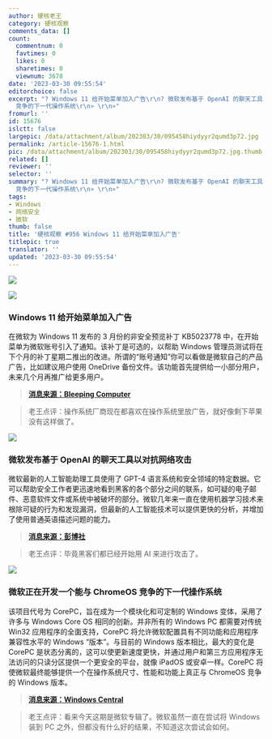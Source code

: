 ```yaml
---
author: 硬核老王
category: 硬核观察
comments_data: []
count:
  commentnum: 0
  favtimes: 0
  likes: 0
  sharetimes: 0
  viewnum: 3678
date: '2023-03-30 09:55:54'
editorchoice: false
excerpt: "? Windows 11 给开始菜单加入广告\r\n? 微软发布基于 OpenAI 的聊天工具以对抗网络攻击\r\n? 微软正在开发一个能与 ChromeOS
  竞争的下一代操作系统\r\n» \r\n»"
fromurl: ''
id: 15676
islctt: false
largepic: /data/attachment/album/202303/30/095458hiydyyr2qumd3p72.jpg
permalink: /article-15676-1.html
pic: /data/attachment/album/202303/30/095458hiydyyr2qumd3p72.jpg.thumb.jpg
related: []
reviewer: ''
selector: ''
summary: "? Windows 11 给开始菜单加入广告\r\n? 微软发布基于 OpenAI 的聊天工具以对抗网络攻击\r\n? 微软正在开发一个能与 ChromeOS
  竞争的下一代操作系统\r\n» \r\n»"
tags:
- Windows
- 网络安全
- 微软
thumb: false
title: '硬核观察 #956 Windows 11 给开始菜单加入广告'
titlepic: true
translator: ''
updated: '2023-03-30 09:55:54'
---
```


![](/data/attachment/album/202303/30/095458hiydyyr2qumd3p72.jpg)


![](/data/attachment/album/202303/30/095510mv1d79vodoy2aoaz.jpg)


### Windows 11 给开始菜单加入广告


在微软为 Windows 11 发布的 3 月份的非安全预览补丁 KB5023778 中，在开始菜单为微软账号引入了通知。该补丁是可选的，以帮助 Windows 管理员测试将在下个月的补丁星期二推出的改进。所谓的“账号通知”你可以看做是微软自己的产品广告，比如建议用户使用 OneDrive 备份文件。该功能首先提供给一小部分用户，未来几个月再推广给更多用户。



> 
> **[消息来源：Bleeping Computer](https://www.bleepingcomputer.com/news/microsoft/windows-11-kb5023778-update-adds-promotions-to-the-start-menu/)**
> 
> 
> 



> 
> 老王点评：操作系统厂商现在都喜欢在操作系统里放广告，就好像剩下苹果没有这样做了。
> 
> 
> 


![](/data/attachment/album/202303/30/095519kcrw3f6mw1rjlfnl.jpg)


### 微软发布基于 OpenAI 的聊天工具以对抗网络攻击


微软最新的人工智能助理工具使用了 GPT-4 语言系统和安全领域的特定数据。它可以帮助安全工作者更迅速地看到黑客的各个部分之间的联系，如可疑的电子邮件、恶意软件文件或系统中被破坏的部分。微软几年来一直在使用机器学习技术来根除可疑的行为和发现漏洞，但最新的人工智能技术可以提供更快的分析，并增加了使用普通英语描述问题的能力。



> 
> **[消息来源：彭博社](https://www.bloomberg.com/news/articles/2023-03-28/microsoft-msft-introduces-openai-chat-tools-for-fighting-cyberattacks)**
> 
> 
> 



> 
> 老王点评：毕竟黑客们都已经开始用 AI 来进行攻击了。
> 
> 
> 


![](/data/attachment/album/202303/30/095533nqbfix66myw3mtzx.jpg)


### 微软正在开发一个能与 ChromeOS 竞争的下一代操作系统


该项目代号为 CorePC，旨在成为一个模块化和可定制的 Windows 变体，采用了许多与 Windows Core OS 相同的创新。并非所有的 Windows PC 都需要对传统 Win32 应用程序的全面支持，CorePC 将允许微软配置具有不同功能和应用程序兼容性水平的 Windows “版本”。与目前的 Windows 版本相比，最大的变化是 CorePC 是状态分离的，这可以使更新速度更快，并通过用户和第三方应用程序无法访问的只读分区提供一个更安全的平台，就像 iPadOS 或安卓一样。CorePC 将使微软最终能够提供一个在操作系统尺寸、性能和功能上真正与 ChromeOS 竞争的 Windows 版本。



> 
> **[消息来源：Windows Central](https://www.windowscentral.com/software-apps/windows-11/microsoft-windows-corepc-modern-platform-hudson-valley-2024)**
> 
> 
> 



> 
> 老王点评：看来今天这期是微软专辑了。微软虽然一直在尝试将 Windows 装到 PC 之外，但都没有什么好的结果，不知道这次尝试会如何。
> 
> 
>
